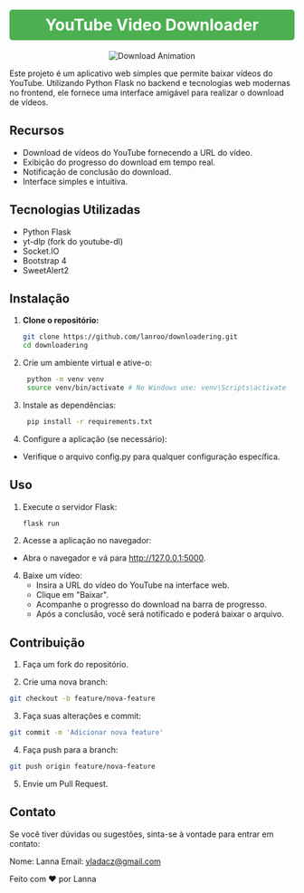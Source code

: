 <div align="center">
  <h1 style="background-color: #4CAF50; color: white; padding: 10px 20px; border-radius: 5px;">
    YouTube Video Downloader
  </h1>
  <img src="https://media.giphy.com/media/3o6ZtpxSZbQRRnwCKQ/giphy.gif" alt="Download Animation"/>
</div>

Este projeto é um aplicativo web simples que permite baixar vídeos do YouTube. Utilizando Python Flask no backend e tecnologias web modernas no frontend, ele fornece uma interface amigável para realizar o download de vídeos.

## Recursos

- Download de vídeos do YouTube fornecendo a URL do vídeo.
- Exibição do progresso do download em tempo real.
- Notificação de conclusão do download.
- Interface simples e intuitiva.

## Tecnologias Utilizadas

- Python Flask
- yt-dlp (fork do youtube-dl)
- Socket.IO
- Bootstrap 4
- SweetAlert2

## Instalação

1. **Clone o repositório:**

   ```bash
   git clone https://github.com/lanroo/downloadering.git
   cd downloadering
2. Crie um ambiente virtual e ative-o:
   
   ```bash
    python -m venv venv
    source venv/bin/activate # No Windows use: venv\Scripts\activate

3. Instale as dependências:

   ```bash
    pip install -r requirements.txt

4. Configure a aplicação (se necessário):

- Verifique o arquivo config.py para qualquer configuração específica.

## Uso

1. Execute o servidor Flask:

    ```bash
    flask run
    
3. Acesse a aplicação no navegador:

 - Abra o navegador e vá para http://127.0.0.1:5000.

4. Baixe um vídeo:
   - Insira a URL do vídeo do YouTube na interface web.
   - Clique em "Baixar".
   - Acompanhe o progresso do download na barra de progresso.
   - Após a conclusão, você será notificado e poderá baixar o arquivo.

## Contribuição

 1. Faça um fork do repositório.

 2. Crie uma nova branch:
  
  ```bash
  git checkout -b feature/nova-feature
  ```
 3. Faça suas alterações e commit:

  ```bash
  git commit -m 'Adicionar nova feature'
  ```
4. Faça push para a branch:
  ```bash
  git push origin feature/nova-feature
  ```
5. Envie um Pull Request.

## Contato
Se você tiver dúvidas ou sugestões, sinta-se à vontade para entrar em contato:

Nome: Lanna
Email: yladacz@gmail.com

Feito com ❤️ por Lanna
